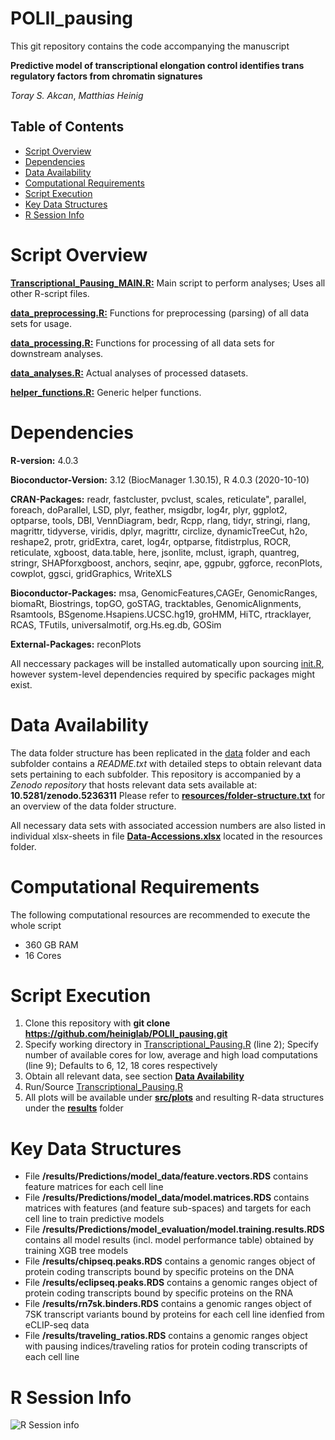 # POLII_pausing
This git repository contains the code accompanying the manuscript

**Predictive model of transcriptional elongation control identifies trans regulatory factors from chromatin signatures**

*Toray S. Akcan*, *Matthias Heinig*

## Table of Contents
  * [Script Overview](#script-overview)
  * [Dependencies](#dependencies)
  * [Data Availability](#data-availability)
  * [Computational Requirements](#computational-requirements)
  * [Script Execution](#script-execution)
  * [Key Data Structures](#key-data-structures)
  * [R Session Info](#r-session-info)
  
# Script Overview

[**Transcriptional_Pausing_MAIN.R:**](src/Transcriptional_Pausing.R) Main script to perform analyses; Uses all other R-script files.

[**data_preprocessing.R:**](src/data_preprocessing.R) Functions for preprocessing (parsing) of all data sets for usage.

[**data_processing.R:**](src/data_processing.R) Functions for processing of all data sets for downstream analyses.

[**data_analyses.R:**](src/data_analyses.R) Actual analyses of processed datasets.

[**helper_functions.R:**](src/helper_functions.R) Generic helper functions.

# Dependencies
**R-version:** 4.0.3

**Bioconductor-Version:** 3.12 (BiocManager 1.30.15), R 4.0.3 (2020-10-10)

**CRAN-Packages:** 
readr, fastcluster, pvclust, scales, reticulate", parallel, 
foreach, doParallel,  LSD, plyr, feather, msigdbr, 
log4r,  plyr, ggplot2, optparse, tools, DBI, 
VennDiagram, bedr, Rcpp, rlang, tidyr,  stringi,
rlang, magrittr, tidyverse, viridis, dplyr, magrittr,
circlize, dynamicTreeCut, h2o, reshape2,
protr, gridExtra, caret, log4r, optparse, 
fitdistrplus, ROCR, reticulate, xgboost, data.table, here,
jsonlite, mclust, igraph, quantreg, stringr, SHAPforxgboost, 
anchors, seqinr, ape, ggpubr, ggforce, reconPlots, cowplot,
ggsci, gridGraphics, WriteXLS
                 
**Bioconductor-Packages:** 
msa, GenomicFeatures,CAGEr, GenomicRanges, biomaRt,  Biostrings, topGO,  goSTAG,
tracktables, GenomicAlignments, Rsamtools, BSgenome.Hsapiens.UCSC.hg19,
groHMM, HiTC, rtracklayer, RCAS, TFutils, universalmotif, org.Hs.eg.db, GOSim
                 
**External-Packages:** reconPlots

All neccessary packages will be installed automatically upon sourcing [init.R](src/init.R), however system-level dependencies required by specific packages might exist.

# Data Availability
The data folder structure has been replicated in the [data](data) folder and each subfolder contains a *README.txt* with detailed steps to obtain relevant data sets pertaining to each subfolder. This repository is accompanied by a *Zenodo repository* that hosts relevant data sets available at: **10.5281/zenodo.5236311**
Please refer to [**resources/folder-structure.txt**](resources/folder-structure.txt) for an overview of the data folder structure.

All necessary data sets with associated accession numbers are also listed in individual xlsx-sheets in file [**Data-Accessions.xlsx**](resources/Data-Accessions.xlsx) located in the resources folder.

# Computational Requirements
The following computational resources are recommended to execute the whole script

* 360 GB RAM
* 16 Cores

# Script Execution
1) Clone this repository with **git clone https://github.com/heiniglab/POLII_pausing.git**
2) Specify working directory in [Transcriptional_Pausing.R](src/Transcriptional_Pausing.R) (line 2); Specify number of available cores for low, average and high load computations (line 9); Defaults to 6, 12, 18 cores respectively
3) Obtain all relevant data, see section [**Data Availability**](#data-availability)
4) Run/Source [Transcriptional_Pausing.R](src/Transcriptional_Pausing.R)
5) All plots will be available under [**src/plots**](src/plots) and resulting R-data structures under the [**results**](results) folder

# Key Data Structures
* File **/results/Predictions/model_data/feature.vectors.RDS** contains feature matrices for each cell line
* File **/results/Predictions/model_data/model.matrices.RDS** contains matrices with features (and feature sub-spaces) and targets for each cell line to train predictive models
* File **/results/Predictions/model_evaluation/model.training.results.RDS** contains all model results (incl. model performance table) obtained by training XGB tree models
* File **/results/chipseq.peaks.RDS** contains a genomic ranges object of protein coding transcripts bound by specific proteins on the DNA
* File **/results/eclipseq.peaks.RDS** contains a genomic ranges object of protein coding transcripts bound by specific proteins on the RNA
* File **/results/rn7sk.binders.RDS** contains a genomic ranges object of 7SK transcript variants bound by proteins for each cell line idenfied from eCLIP-seq data
* File **/results/traveling_ratios.RDS** contains a genomic ranges object with pausing indices/traveling ratios for protein coding transcripts of each cell line

# R Session Info
![R Session info](https://user-images.githubusercontent.com/15715191/137335979-478dca86-5ec5-475c-bd58-79644c9213b7.png)
